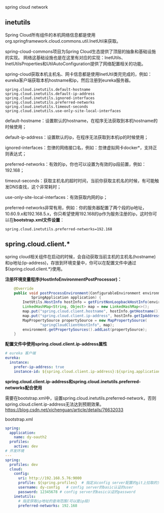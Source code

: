 spring cloud network

## inetutils

Spring Cloud所有组件的本机网络信息都是使用org.springframework.cloud.commons.util.InetUtil来获取。

spring-cloud-commons项目为Spring Cloud生态提供了顶层的抽象和基础设施的实现。
网络这基础设施也是在这里有对应的实现：InetUtils、InetUtilsProperties和UtilAutoConfiguration提供了网络配置相关的功能。

spring-cloud获取本机主机名、网卡信息都是使用InetUtil类完完成的，例如：eureka客户端获取本机hostname和ip，然后注册到eureka服务器。

```
spring.cloud.inetutils.default-hostname
spring.cloud.inetutils.default-ip-address
spring.cloud.inetutils.ignored-interfaces
spring.cloud.inetutils.preferred-networks
spring.cloud.inetutils.timeout-seconds
spring.cloud.inetutils.use-only-site-local-interfaces
```

default-hostname：设置默认的hostname，在程序无法获取到本机hostname的时候使用；

default-ip-address：设置默认的ip，在程序无法获取到本机ip的时候使用；

ignored-interfaces：忽律的网络接口名，例如：忽律虚拟网卡docker*，支持正则表达式；

preferred-networks：有效的ip，你也可以设置为有效的ip段前置，例如：192.168；

timeout-seconds：获取主机名的超时时间，当前你获取主机名的时候，有可能触发DNS查找，这个非常耗时；

use-only-site-local-interfaces：有效获取内网的ip；



preferred-networks非常有用，例如：你的服务器配置了两个段的ip地址，10.60.9.x和192.168.5.x，你只希望使用192.168的ip作为服务注册的ip，这时你可以在**bootstrap.xml文件设置**：

```
spring.cloud.inetutils.preferred-networks=192.168
```



## spring.cloud.client.*

spring cloud相关组件在启动的时候，会自动获取当前主机的主机名(hostname)和ip地址(ip-address)，存放到环境变量中，你可以在配置文件中通过${spring.cloud.client.*}使用。

**注册环境变量程序(HostInfoEnvironmentPostProcessor)：**

```java
	@Override
	public void postProcessEnvironment(ConfigurableEnvironment environment,
			SpringApplication application) {
		InetUtils.HostInfo hostInfo = getFirstNonLoopbackHostInfo(environment);
		LinkedHashMap<String, Object> map = new LinkedHashMap<>();
		map.put("spring.cloud.client.hostname", hostInfo.getHostname());
		map.put("spring.cloud.client.ip-address", hostInfo.getIpAddress());
		MapPropertySource propertySource = new MapPropertySource(
				"springCloudClientHostInfo", map);
		environment.getPropertySources().addLast(propertySource);
	}
```

**配置文件中使用spring.cloud.client.ip-address属性**

```yaml
# eureka 客户端
eureka:
  instance: 
    prefer-ip-address: true
    instance-id: ${spring.cloud.client.ip-address}:${spring.application.name}:${server.port}
```

**spring.cloud.client.ip-address和spring.cloud.inetutils.preferred-networks配合使用**

需要在bootstrap.xml中，设置spring.cloud.inetutils.preferred-network，否则spring.cloud.client.ip-address无法达到预期效果。https://blog.csdn.net/xichenguan/article/details/76632033

bootstrap.xml

```yaml
spring:
  application:
    name: dy-oauth2
  profiles:
    active: dev
# 开发环境        
---
spring:
  profiles: dev
  cloud:
    config:
      uri: http://192.168.5.76:9000
      profile: ${spring.profiles}  # 指定从config server配置的git上拉取的文件(例如:dy-eureka-dev.yml)
      username: dy-config   # config server的basic认证的user
      password: 12345678 # config server的basic认证的password
    inetutils:
      # 指定获取ip地址的查询范围(可以是ip段)
      preferred-networks: 192.168 
```

